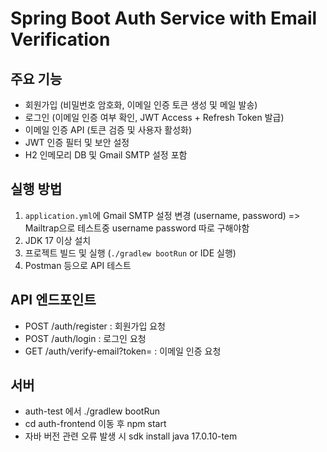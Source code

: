 # Spring Boot Auth Service with Email Verification

## 주요 기능
- 회원가입 (비밀번호 암호화, 이메일 인증 토큰 생성 및 메일 발송)
- 로그인 (이메일 인증 여부 확인, JWT Access + Refresh Token 발급)
- 이메일 인증 API (토큰 검증 및 사용자 활성화)
- JWT 인증 필터 및 보안 설정
- H2 인메모리 DB 및 Gmail SMTP 설정 포함

## 실행 방법
1. `application.yml`에 Gmail SMTP 설정 변경 (username, password) => Mailtrap으로 테스트중 username password 따로 구해야함
2. JDK 17 이상 설치
3. 프로젝트 빌드 및 실행 (`./gradlew bootRun` or IDE 실행)
4. Postman 등으로 API 테스트

## API 엔드포인트
- POST /auth/register : 회원가입 요청
- POST /auth/login : 로그인 요청
- GET /auth/verify-email?token= : 이메일 인증 요청

## 서버
- auth-test 에서 ./gradlew bootRun
- cd auth-frontend 이동 후 npm start
- 자바 버전 관련 오류 발생 시 sdk install java 17.0.10-tem
